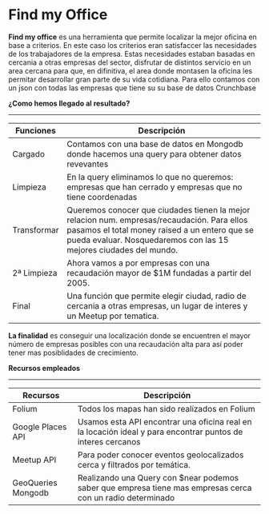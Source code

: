 # Find my Office

**Find my office** es una herramienta que permite localizar la mejor oficina en base a criterios. En este caso los criterios eran satisfaccer las necesidades de los trabajadores de la empresa. Estas necesidades estaban basadas en cercania a otras empresas del sector, disfrutar de distintos servicio en un area cercana para que, en difinitiva, el area donde montasen la oficina les permitar desarrollar gran parte de su vida cotidiana. Para ello contamos con un json con todas las empresas que tiene su su base de datos Crunchbase

**¿Como hemos llegado al resultado?** 
___

Funciones  | Descripción 
---------- | ----------- 
Cargado    | Contamos con una base de datos en Mongodb donde hacemos una query para obtener datos revevantes
Limpieza   | En la query eliminamos lo que no queremos: empresas que han cerrado y empresas que no tiene coordenadas
Transformar| Queremos conocer que ciudades tienen la mejor relacion num. empresas/recaudación. Para ellos pasamos el total money raised a un entero que se pueda evaluar. Nosquedaremos con las 15 mejores ciudades del mundo.
2ª Limpieza| Ahora vamos a por empresas con una recaudación mayor de $1M fundadas a partir del 2005.
Final      | Una función que permite elegir ciudad, radio de cercania a otras empresas, un lugar de interes y un Meetup por tematica.

**La finalidad** es conseguir una localización donde se encuentren el mayor número de empresas posibles con una recaudación alta para así poder tener mas posiblidades de crecimiento. 


**Recursos empleados** 
___

Recursos  | Descripción 
---------- | ----------- 
Folium     | Todos los mapas han sido realizados en Folium
Google Places API | Usamos esta API encontrar una oficina real en la locación ideal y para encontrar puntos de interes cercanos
Meetup API |  Para poder conocer eventos geolocalizados cerca y filtrados por temática.
GeoQueries Mongodb | Realizando una Query con $near podemos saber que empresa tiene mas empresas cerca con un radio determinado